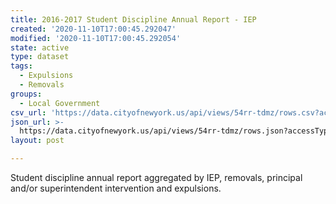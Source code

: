 ```yaml
---
title: 2016-2017 Student Discipline Annual Report - IEP
created: '2020-11-10T17:00:45.292047'
modified: '2020-11-10T17:00:45.292054'
state: active
type: dataset
tags:
  - Expulsions
  - Removals
groups:
  - Local Government
csv_url: 'https://data.cityofnewyork.us/api/views/54rr-tdmz/rows.csv?accessType=DOWNLOAD'
json_url: >-
  https://data.cityofnewyork.us/api/views/54rr-tdmz/rows.json?accessType=DOWNLOAD
layout: post

---
```

Student discipline annual report aggregated by IEP, removals, principal and/or superintendent intervention and expulsions.
